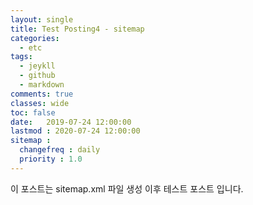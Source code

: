 ```yaml
---
layout: single
title: Test Posting4 - sitemap
categories:
  - etc
tags:
  - jeykll
  - github
  - markdown
comments: true  
classes: wide
toc: false
date:   2019-07-24 12:00:00 
lastmod : 2020-07-24 12:00:00
sitemap :
  changefreq : daily
  priority : 1.0
---
```

이 포스트는 sitemap.xml 파일 생성 이후 테스트 포스트 입니다.
